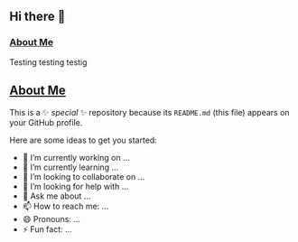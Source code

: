 ## Hi there 👋 
### <a href="https://lukemungall.github.io/about/profile.html">About Me</a>

Testing testing testig 

## <a href="https://lukemungall.github.io/about/profile.html">About Me</a>



This is a ✨ _special_ ✨ repository because its `README.md` (this file) appears on your GitHub profile.

Here are some ideas to get you started:

- 🔭 I’m currently working on ...
- 🌱 I’m currently learning ...
- 👯 I’m looking to collaborate on ...
- 🤔 I’m looking for help with ...
- 💬 Ask me about ...
- 📫 How to reach me: ...
- 😄 Pronouns: ...
- ⚡ Fun fact: ...
